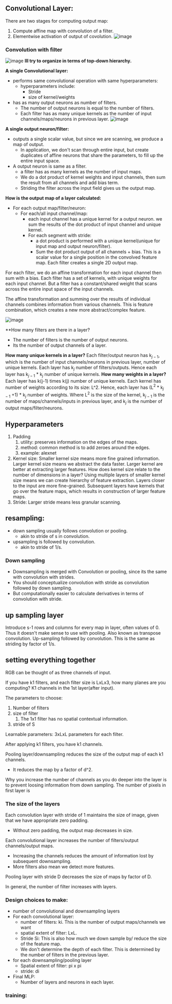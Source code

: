 ## Convolutional Layer:
There are two stages for computing output map:
1. Compute affine map with convolution of a filter.
2. Elementwise activation of output of covolution.
![image](<Pasted image 20240623120059.png>)


### Convolution with filter


![image](<Pasted image 20240620092543.png>)
**Ill try to organize in terms of top-down hierarchy.**

**A single Convolutional layer:**
- performs same convolutional operation with same hyperparameters:
	- hyperparameters include:
		- Stride
		- size of kernel/weights
- has as many output neurons as number of filters.
	- The number of output neurons is equal to the number of filters.
	- Each filter has as many unique kernels as the number of input channels/maps/neurons in previous layer.
![image](<Pasted image 20240623115040.png>)


**A single output neuron/filter:**
- outputs a single scalar value, but since we are scanning, we produce a map of output.
	- In application, we don't scan through entire input, but create duplicates of affine neurons that share the parameters, to fill up the entire input space.
- A output neuron is same as a filter.
	- a filter has as many kernels as the number of input maps.
	- We do a dot product of kernel weights and input channels, then sum the result from all channels and add bias term. 
	- Striding the filter across the input field gives us the output map.


**How is the output map of a layer calculated:**
- For each output map/filter/neuron:
	- For each/all input channel/map:
		- each input channel has a unique kernel for a output neuron. we sum the results of the dot product of input channel  and unique kernel. 
		- For each segment with stride:
			- a dot product is performed with a unique kernel(unique for input map and output neuron/filter).
			- Sum the dot product output of all channels + bias. This is a scalar value for a single position in the convolved feature map. Each filter creates a single 2D output map.

For each filter, we do an affine transformation for each input channel then sum with a bias. Each filter has a set of kernels, with unique weights for each input channel. But a filter has a constant/shared weight that scans across the entire input space of the input channels. 

The affine transformation and summing over the results of individual channels combines information from various channels. This is feature combination, which creates a new more abstract/complex feature.


![image](<Pasted image 20240621195322.png>)



**How many filters are there in a layer?
- The number of filters is the number of output neurons.
- Its the number of output channels of a layer.

**How many unique kernels in a layer?**
	Each filter/output neuron has k$_{j-1}$, which is the number of input channels/neurons in previous layer, number of unique kernels.
	Each layer has k$_{j}$ number of filters/outputs.
	Hence each layer has k$_{j-1}$ $*$ k$_{j}$ number of unique kernels.
**How many weights in a layer?** 
	Each layer has k(j-1) times k(j) number of unique kernels.
	Each kernel has number of weights according to its size: L^2.
	Hence, each layer has (L$^2$ $*$   k$_{j-1}$ +1) $*$ k$_{j}$ number of weights. 
	Where L$^2$ is the size of the kernel, k$_{j-1}$ is the number of maps/channels/inputs in previous layer, and k$_j$ is the number of output maps/filter/neurons.


## Hyperparameters
1. Padding
	1. utility: preserves information on the edges of the maps.
	2. method: common method is to add zeroes around the edges.
	3. example: alexnet
2. Kernel size:
	Smaller kernel size means more fine grained information. Larger kernel size means we abstract the data faster. 
	Larger kernel are better at extracting larger features.
	How does kernel size relate to the number of dimensions in a layer?
	Using multiple layers of smaller kernel size means we can create hierarchy of feature extraction.
		Layers closer to the input are more fine-grained. Subsequent layers have kernels that go over the feature maps, which results in construction of larger feature maps.
3. Stride:
	Larger stride means less granular scanning.


## resampling:
- down sampling usually follows convolution or pooling.
	- akin to stride of s in convolution.
- upsampling is followed by convolution.
	- akin to stride of 1/s.
### Down sampling
- Downsampling is merged with Convolution or pooling, since its the same with convolution with strides.
- You should conceptualize convolution with stride as convolution followed by down sampling.
- But computationally easier to calculate derivatives in terms of convolution with stride.

## up sampling layer
Introduce s-1 rows and columns for every map in layer, often values of 0. Thus it doesn't make sense to use with pooling.
Also known as transpose convolution.
Up-sampling followed by convolution. This is the same as striding by factor of 1/s.

## setting everything together
RGB can be thought of as three channels of input.

If you have k1 filters, and each filter size is LxLx3, how many planes are you computing?
	K1 channels in the 1st layer(after input).

The parameters to choose:
1. Number of filters
2. size of filter
	1. The 1x1 filter has no spatial contextual information.
3. stride of S

Learnable parameters: 3xLxL parameters for each filter.

After applying k1 filters, you have k1 channels.

Pooling layer/downsampling reduces the size of the output map of each k1 channels.
- It reduces the map by a factor of d^2.

Why you increase the number of channels as you do deeper into the layer is to prevent loosing information from down sampling.
	The number of pixels in first layer is  


### The size of the layers
Each convolution layer with stride of 1 maintains the size of image, given that we have appropriate zero padding.
- Without zero padding, the output map decreases in size.

Each convolutional layer increases the number of filters/output channels/output maps.
- Increasing the channels reduces the amount of information lost by subsequent downsampling.
- More filters also mean we detect more features.

Pooling layer with stride D decreases the size of maps by factor of D.

In general, the number of filter increases with layers.


### Design choices to make:
- number of convolutional and downsampling layers
- For each convolutional layer:
	- number of filters: ki. This is the number of output maps/channels we want
	- spatial extent of filter: LxL.
	- Stride Si: This is also how much we down sample by/ reduce the size of the feature map.
	- We don't determine the depth of each filter. This is determined by the number of filters in the previous layer.
- for each downsampling/pooling layer
	- Spatial extent of filter: pi x pi
	- stride: di
- Final MLP:
	- Number of layers and neurons in each layer.


### training:
 